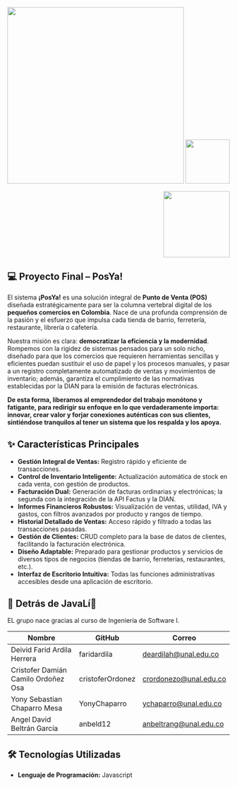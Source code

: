 
<p align="center">
  <img src="https://github.com/user-attachments/assets/161b9724-796b-467d-a8aa-2483d9286cc4" height="400" width="400"/>
  <img src="https://github.com/user-attachments/assets/2d2f0a47-5299-43ff-bd03-f62ab9fab6da" height="100" width="100"/>
</p>

<p align="right">
  <img src="https://github.com/user-attachments/assets/2d2f0a47-5299-43ff-bd03-f62ab9fab6da" height="150" width="150"/>
</p>



## 💻 Proyecto Final – PosYa!

El sistema **¡PosYa!** es una solución integral de **Punto de Venta (POS)** diseñada estratégicamente para ser la columna vertebral digital de los **pequeños comercios en Colombia**. Nace de una profunda comprensión de la pasión y el esfuerzo que impulsa cada tienda de barrio, ferretería, restaurante, librería o cafetería.

Nuestra misión es clara: **democratizar la eficiencia y la modernidad**. Rompemos con la rigidez de sistemas pensados para un solo nicho, diseñado para que los comercios que requieren herramientas sencillas y eficientes puedan sustituir el uso de papel y los procesos manuales, y pasar a un registro completamente automatizado de ventas y movimientos de inventario; además, garantiza el cumplimiento de las normativas establecidas por la DIAN para la emisión de facturas electrónicas.

**De esta forma, liberamos al emprendedor del trabajo monótono y fatigante, para redirigir su enfoque en lo que verdaderamente importa: innovar, crear valor y forjar conexiones auténticas con sus clientes, sintiéndose tranquilos al tener un sistema que los respalda y los apoya.**

## ✨ Características Principales

* **Gestión Integral de Ventas:** Registro rápido y eficiente de transacciones.
* **Control de Inventario Inteligente:** Actualización automática de stock en cada venta, con gestión de productos.
* **Facturación Dual:** Generación de facturas ordinarias y electrónicas; la segunda con la integración de la API Factus y la DIAN.
* **Informes Financieros Robustos:** Visualización de ventas, utilidad, IVA y gastos, con filtros avanzados por producto y rangos de tiempo.
* **Historial Detallado de Ventas:** Acceso rápido y filtrado a todas las transacciones pasadas.
* **Gestión de Clientes:** CRUD completo para la base de datos de clientes, facilitando la facturación electrónica.
* **Diseño Adaptable:** Preparado para gestionar productos y servicios de diversos tipos de negocios (tiendas de barrio, ferreterías, restaurantes, etc.).
* **Interfaz de Escritorio Intuitiva:** Todas las funciones administrativas accesibles desde una aplicación de escritorio.


## 👥 Detrás de JavaLí🐗

EL grupo nace gracias al curso de Ingeniería de Software I.

| Nombre           | GitHub   | Correo                  |
| ---------------- | -------- |-------------------------|
| Deivid Farid Ardila Herrera | faridardila | deardilah@unal.edu.co |
| Cristofer Damián Camilo Ordoñez Osa | cristoferOrdonez| crordonezo@unal.edu.co |
| Yony Sebastian Chaparro Mesa | YonyChaparro | ychaparro@unal.edu.co |
| Angel David Beltrán García | anbeld12 | anbeltrang@unal.edu.co |


## 🛠️ Tecnologías Utilizadas

* **Lenguaje de Programación:** Javascript

